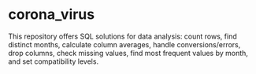 # corona_virus
 This repository offers SQL solutions for data analysis: count rows, find distinct months, calculate column averages, handle conversions/errors, drop columns, check missing values, find most frequent values by month, and set compatibility levels.
